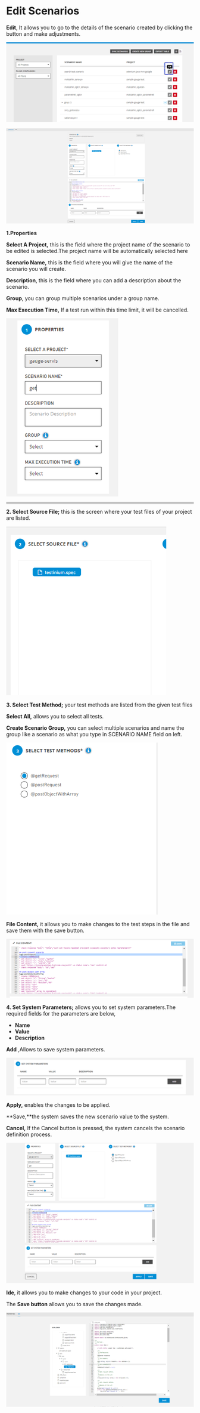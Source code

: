 # Edit Scenarios

**Edit**, It allows you to go to the details of the scenario created by clicking the button and make adjustments.

![](../.gitbook/assets/edit.PNG)

![](../.gitbook/assets/sbir.PNG)

**1.Properties**

**Select A Project,** this is the field where the project name of the scenario to be edited is selected.The project name will be automatically selected here

**Scenario Name,** this is the field where you will give the name of the scenario you will create.

**Description**, this is the field where you can add a description about the scenario.

**Group**, you can group multiple scenarios under a group name.

**Max Execution Time,** If a test run within this time limit, it will be cancelled.

![](../.gitbook/assets/proppp.PNG)

****

**2. Select Source File;** this is the screen where your test files of your project are listed.

![](../.gitbook/assets/files.PNG)



**3. Select Test Method;** your test methods are listed from the given test files

**Select All,** allows you to select all tests.

**Create Scenario Group,** you can select multiple scenarios and name the group like a scenario as what you type in SCENARIO NAME field on left.

![](<../.gitbook/assets/metmet (2).PNG>)

**File Content,** it allows you to make changes to the test steps in the file and save them with the save button.



![](<../.gitbook/assets/image (18) (1).png>)



**4. Set System Parameters;** allows you to set system parameters.The required fields for the parameters are below,

* **Name**
* **Value**
* **Description**

**Add** ,Allows to save system parameters.

![](../.gitbook/assets/parameters.PNG)

**Apply,** enables the changes to be applied.



**Save,**the system saves the new scenario value to the system.

**Cancel,** If the Cancel button is pressed, the system cancels the scenario definition process.

![](../.gitbook/assets/apply.PNG)

**Ide**, it allows you to make changes to your code in your project.

The **Save button** allows you to save the changes made.

![](../.gitbook/assets/eeeee.PNG)
